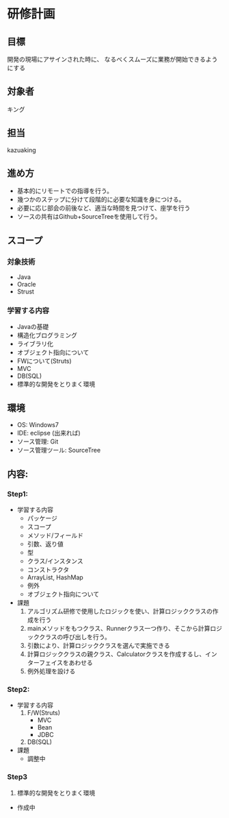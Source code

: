 # 研修計画

## 目標

開発の現場にアサインされた時に、
なるべくスムーズに業務が開始できるようにする

## 対象者

キング

## 担当

kazuaking

## 進め方

* 基本的にリモートでの指導を行う。
* 幾つかのステップに分けて段階的に必要な知識を身につける。
* 必要に応じ部会の前後など、適当な時間を見つけて、座学を行う
* ソースの共有はGithub+SourceTreeを使用して行う。


## スコープ

### 対象技術
- Java
- Oracle
- Strust

### 学習する内容
- Javaの基礎
- 構造化ブログラミング
- ライブラリ化
- オブジェクト指向について
- FWについて(Struts)
- MVC
- DB(SQL)
- 標準的な開発をとりまく環境


## 環境

- OS: Windows7
- IDE: eclipse (出来れば)
- ソース管理: Git
- ソース管理ツール: SourceTree

## 内容:

### Step1:
- 学習する内容
    - パッケージ
    - スコープ
    - メソッド/フィールド
    - 引数、返り値
    - 型
    - クラス/インスタンス
    - コンストラクタ
    - ArrayList, HashMap
    - 例外
    - オブジェクト指向について
- 課題
    1. アルゴリズム研修で使用したロジックを使い、計算ロジッククラスの作成を行う
    2. mainメソッドをもつクラス、Runnerクラス一つ作り、そこから計算ロジッククラスの呼び出しを行う。
    3. 引数により、計算ロジッククラスを選んで実施できる
    4. 計算ロジッククラスの親クラス、Calculatorクラスを作成するし、インターフェイスをあわせる
    5. 例外処理を設ける


### Step2:
- 学習する内容
  1. F/W(Struts)
      - MVC
      - Bean
      - JDBC
  2. DB(SQL)
- 課題
  - 調整中


### Step3
1. 標準的な開発をとりまく環境
  - 作成中

